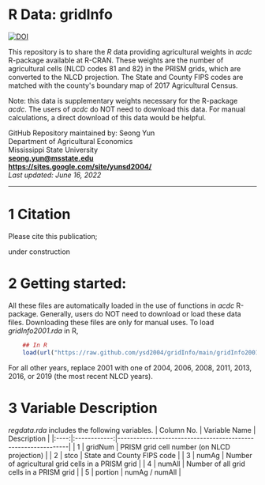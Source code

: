 # R Data: gridInfo

[![DOI](https://zenodo.org/badge/504020252.svg)](https://zenodo.org/badge/latestdoi/504020252)

This repository is to share the *R* data providing agricultural weights in *acdc* R-package available at R-CRAN. These weights are the number of agricultural cells (NLCD codes 81 and 82) in the PRISM grids, which are converted to the NLCD projection. The State and County FIPS codes are matched with the county's boundary map of 2017 Agricultural Census.

Note: this data is supplementary weights necessary for the R-package *acdc*. The users of *acdc* do NOT need to download this data. For manual calculations, a direct download of this data would be helpful.

GitHub Repository maintained by: Seong Yun\
Department of Agricultural Economics\
Mississippi State University\
**<seong.yun@msstate.edu>**\
**<https://sites.google.com/site/yunsd2004/>**\
*Last updated: June 16, 2022*

------------------------------------------------------------------------

1 Citation
====================================
Please cite this publication;

under construction

2 Getting started:
==================

All these files are automatically loaded in the use of functions in *acdc* R-package. Generally, users do NOT need to download or load these data files. Downloading these files are only for manual uses. To load *gridInfo2001.rda* in R,

``` r
    ## In R
    load(url("https://raw.github.com/ysd2004/gridInfo/main/gridInfo2001.rda"))
```
For all other years, replace 2001 with one of 2004, 2006, 2008, 2011, 2013, 2016, or 2019 (the most recent NLCD years).

3 Variable Description
==================

*regdata.rda* includes the following variables.
| Column No. | Variable Name  | Description                                          |
|:----:|:------------:|--------------------------------------------------------------|
| 1  | gridNum  | PRISM grid cell number (on NLCD projection)                        | 
| 2  | stco     | State and County FIPS code                                         | 
| 3  | numAg    | Number of agricultural grid cells in a PRISM grid                  | 
| 4  | numAll   | Number of all grid cells in a PRISM grid                           | 
| 5  | portion  | numAg / numAll                                                     |
